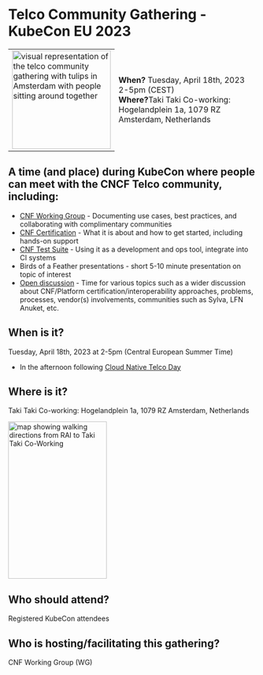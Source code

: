 # Telco Community Gathering - KubeCon EU 2023

<center>
<p>
<table>
  <tr>
    <td>
      <img alt="visual representation of the telco community gathering with tulips in Amsterdam with people sitting around together" src="https://user-images.githubusercontent.com/26697/225457326-9b63717c-023f-4dec-966d-a12793188df0.png" width="200" height="200"/>
    </td>
    <td valign="center" align="left" border=0 style="border-style: hidden;">
      <b>When?</b> Tuesday, April 18th, 2023 2-5pm (CEST)<br />
      <b>Where?</b>Taki Taki Co-working: Hogelandplein 1a, 1079 RZ Amsterdam, Netherlands
    </td>
  </tr>
  </table>
</p>
</center>


## A time (and place) during KubeCon where people can meet with the CNCF Telco community, including:

- [CNF Working Group](https://github.com/cncf/cnf-wg) - Documenting use cases, best practices, and collaborating with complimentary communities
- [CNF Certification](https://github.com/cncf/cnf-certification/#readme) - What it is about and how to get started, including hands-on support
- [CNF Test Suite](https://github.com/cncf/cnf-testsuite#cnf-test-suite) - Using it as a development and ops tool, integrate into CI systems
- Birds of a Feather presentations - short 5-10 minute presentation on topic of interest
- [Open discussion](https://github.com/cncf/cnf-wg/discussions/257) - Time for various topics such as a wider discussion about CNF/Platform certification/interoperability approaches, problems, 
processes, vendor(s) involvements, communities such as Sylva, LFN Anuket, etc.

## When is it?

Tuesday, April 18th, 2023 at 2-5pm (Central European Summer Time)<br />
- In the afternoon following [Cloud Native Telco Day](https://events.linuxfoundation.org/kubecon-cloudnativecon-europe/co-located-events/cloud-native-telco-day/)

## Where is it?

Taki Taki Co-working: 
Hogelandplein 1a, 1079 RZ Amsterdam, Netherlands


<img alt="map showing walking directions from RAI to Taki Taki Co-Working" src="https://user-images.githubusercontent.com/26697/230246177-8262bac4-54bd-4feb-bdaf-6a918a013913.png" width="200" height="319"/>


## Who should attend?

Registered KubeCon attendees

## Who is hosting/facilitating this gathering?

CNF Working Group (WG)




